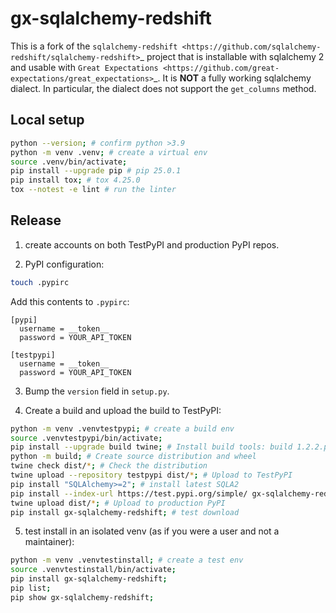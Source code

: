 # gx-sqlalchemy-redshift

This is a fork of the
`sqlalchemy-redshift <https://github.com/sqlalchemy-redshift/sqlalchemy-redshift>`_
project that is installable with sqlalchemy 2 and usable with `Great Expectations <https://github.com/great-expectations/great_expectations>`_.
It is **NOT** a fully working sqlalchemy dialect. In particular, the dialect does not support the `get_columns` method.

## Local setup

```sh
python --version; # confirm python >3.9
python -m venv .venv; # create a virtual env
source .venv/bin/activate;
pip install --upgrade pip # pip 25.0.1
pip install tox; # tox 4.25.0
tox --notest -e lint # run the linter
```

## Release

1. create accounts on both TestPyPI and production PyPI repos.

2. PyPI configuration:

```sh
touch .pypirc
```

Add this contents to `.pypirc`:

```
[pypi]
  username = __token__
  password = YOUR_API_TOKEN

[testpypi]
  username = __token__
  password = YOUR_API_TOKEN
```

3. Bump the `version` field in `setup.py`.

4. Create a build and upload the build to TestPyPI:

```sh
python -m venv .venvtestpypi; # create a build env
source .venvtestpypi/bin/activate;
pip install --upgrade build twine; # Install build tools: build 1.2.2.post1, twine 6.1.0
python -m build; # Create source distribution and wheel
twine check dist/*; # Check the distribution
twine upload --repository testpypi dist/*; # Upload to TestPyPI
pip install "SQLAlchemy>=2"; # install latest SQLA2
pip install --index-url https://test.pypi.org/simple/ gx-sqlalchemy-redshift --pre; # test download
twine upload dist/*; # Upload to production PyPI
pip install gx-sqlalchemy-redshift; # test download
```

5. test install in an isolated venv (as if you were a user and not a maintainer):

```sh
python -m venv .venvtestinstall; # create a test env
source .venvtestinstall/bin/activate;
pip install gx-sqlalchemy-redshift;
pip list;
pip show gx-sqlalchemy-redshift;
```
